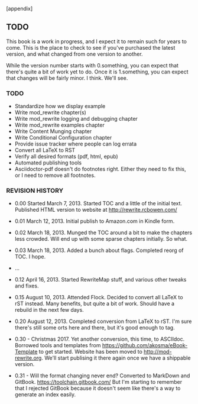 [appendix]
## TODO

This book is a work in progress, and I expect it to remain such for years to come. This is the place to check to see if you've purchased the latest version, and what changed from one version to another.

While the version number starts with 0.something, you can expect that there's quite a bit of work yet to do. Once it is 1.something, you can expect that changes will be fairly minor. I think. We'll see.

### TODO

* Standardize how we display example
* Write mod_rewrite chapter(s)
* Write mod_rewrite logging and debugging chapter
* Write mod_rewrite examples chapter
* Write Content Munging chapter
* Write Conditional Configuration chapter
* Provide issue tracker where people can log errata
* Convert all LaTeX to RST
* Verify all desired formats (pdf, html, epub)
* Automated publishing tools
* Asciidoctor-pdf doesn't do footnotes right. Either they need to fix
  this, or I need to remove all footnotes.


### REVISION HISTORY


* 0.00 Started March 7, 2013. Started TOC and a little of the initial text. Published HTML version to website at <http://rewrite.rcbowen.com/>
* 0.01 March 12, 2013. Initial publish to Amazon.com in Kindle form.
* 0.02 March 18, 2013. Munged the TOC around a bit to make the chapters less crowded. Will end up with some sparse chapters initially. So what.
* 0.03 March 18, 2013. Added a bunch about flags. Completed reorg of TOC. I hope.
* ...
* 0.12 April 16, 2013. Started RewriteMap stuff, and various other tweaks and fixes.
* 0.15 August 10, 2013. Attended Flock. Decided to convert all LaTeX to rST instead. Many benefits, but quite a bit of work. Should have a rebuild in the next few days.
* 0.20 August 12, 2013. Completed conversion from LaTeX to rST. I'm sure there's still some orts here and there, but it's good enough to tag.

* 0.30 - Christmas 2017. Yet another conversion, this time, to ASCIIdoc. Borrowed tools and templates from <https://github.com/akosma/eBook-Template> to get started. Website has been moved to <http://mod-rewrite.org>. We'll start publising it there again once we have a shippable version.

* 0.31 - Will the format changing never end? Converted to MarkDown and
  GitBook. https://toolchain.gitbook.com/ But I'm starting to remember
  that I rejected GitBook because it doesn't seem like there's a way to
  generate an index easily.
